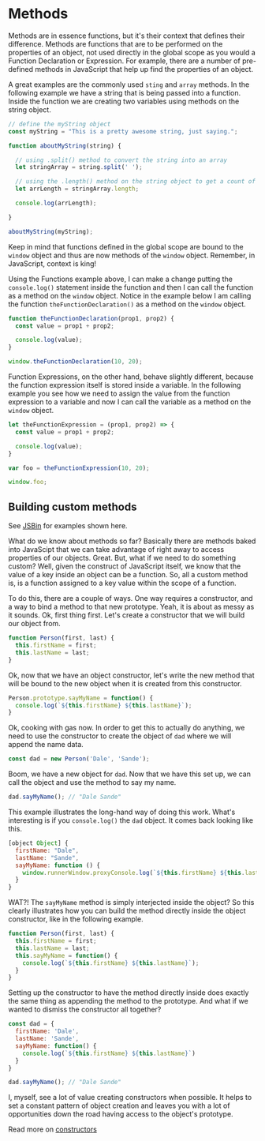 # Methods

Methods are in essence functions, but it's their context that defines their difference. Methods are functions that are to be performed on the properties of an object, not used directly in the global scope as you would a Function Declaration or Expression. For example, there are a number of pre-defined methods in JavaScript that help up find the properties of an object.

A great examples are the commonly used `sting` and `array` methods. In the following example we have a string that is being passed into a function. Inside the function we are creating two variables using methods on the string object.

```js
// define the myString object
const myString = "This is a pretty awesome string, just saying.";

function aboutMyString(string) {

  // using .split() method to convert the string into an array
  let stringArray = string.split(' ');

  // using the .length() method on the string object to get a count of the substrings in the array
  let arrLength = stringArray.length;

  console.log(arrLength);

}

aboutMyString(myString);
```

Keep in mind that functions defined in the global scope are bound to the `window` object and thus are now methods of the `window` object. Remember, in JavaScript, context is king!

Using the Functions example above, I can make a change putting the `console.log()` statement inside the function and then I can call the function as a method on the `window` object. Notice in the example below I am calling the function `theFunctionDeclaration()` as a method on the `window` object.

```js
function theFunctionDeclaration(prop1, prop2) {
  const value = prop1 + prop2;

  console.log(value);
}

window.theFunctionDeclaration(10, 20);
```

Function Expressions, on the other hand, behave slightly different, because the function expression itself is stored inside a variable. In the following example you see how we need to assign the value from the function expression to a variable and now I can call the variable as a method on the `window` object.

```js
let theFunctionExpression = (prop1, prop2) => {
  const value = prop1 + prop2;

  console.log(value);
}

var foo = theFunctionExpression(10, 20);

window.foo;
```

## Building custom methods

See [JSBin](https://jsbin.com/nirapiy/edit?js,console) for examples shown here.

What do we know about methods so far? Basically there are methods baked into JavaScipt that we can take advantage of right away to access properties of our objects. Great. But, what if we need to do something custom? Well, given the construct of JavaScript itself, we know that the value of a key inside an object can be a function. So, all a custom method is, is a function assigned to a key value within the scope of a function.

To do this, there are a couple of ways. One way requires a constructor, and a way to bind a method to that new prototype. Yeah, it is about as messy as it sounds. Ok, first thing first. Let's create a constructor that we will build our object from.

```js
function Person(first, last) {
  this.firstName = first;
  this.lastName = last;
}
```

Ok, now that we have an object constructor, let's write the new method that will be bound to the new object when it is created from this constructor.

```js
Person.prototype.sayMyName = function() {
  console.log(`${this.firstName} ${this.lastName}`);
}
```

Ok, cooking with gas now. In order to get this to actually do anything, we need to use the constructor to create the object of `dad` where we will append the name data.

```js
const dad = new Person('Dale', 'Sande');
```

Boom, we have a new object for `dad`. Now that we have this set up, we can call the object and use the method to say my name.

```js
dad.sayMyName(); // "Dale Sande"
```

This example illustrates the long-hand way of doing this work. What's interesting is if you `console.log()` the `dad` object. It comes back looking like this.

```js
[object Object] {
  firstName: "Dale",
  lastName: "Sande",
  sayMyName: function () {
    window.runnerWindow.proxyConsole.log(`${this.firstName} ${this.lastName}`);
  }
}
```

WAT?! The `sayMyName` method is simply interjected inside the object? So this clearly illustrates how you can build the method directly inside the object constructor, like in the following example.

```js
function Person(first, last) {
  this.firstName = first;
  this.lastName = last;
  this.sayMyName = function() {
    console.log(`${this.firstName} ${this.lastName}`);
  }
}
```

Setting up the constructor to have the method directly inside does exactly the same thing as appending the method to the prototype. And what if we wanted to dismiss the constructor all together?

```js
const dad = {
  firstName: 'Dale',
  lastName: 'Sande',
  sayMyName: function() {
    console.log(`${this.firstName} ${this.lastName}`)
  }
}

dad.sayMyName(); // "Dale Sande"
```

I, myself, see a lot of value creating constructors when possible. It helps to set a constant pattern of object creation and leaves you with a lot of opportunities down the road having access to the object's prototype.

Read more on [constructors](/thingsToKnow/constructors.html)
